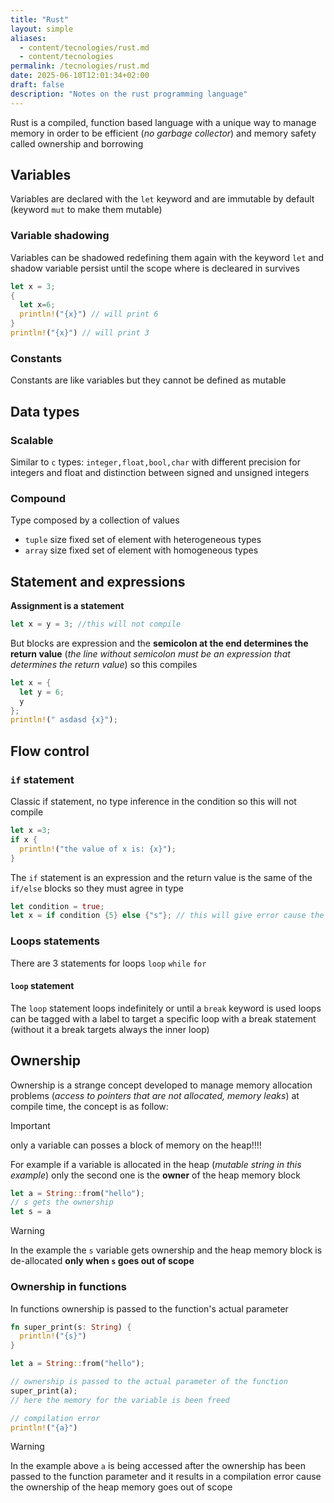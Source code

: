 ```yaml
---
title: "Rust"
layout: simple
aliases:
  - content/tecnologies/rust.md
  - content/tecnologies
permalink: /tecnologies/rust.md
date: 2025-06-10T12:01:34+02:00
draft: false
description: "Notes on the rust programming language"
---
```


Rust is a compiled, function based language with a unique way to manage memory in order to be efficient (*no garbage collector*) and memory safety called ownership and borrowing

## Variables

Variables are declared with the `let` keyword and are immutable by default (keyword `mut` to make them mutable)

### Variable shadowing

Variables can be shadowed redefining them again with the keyword `let` and shadow variable persist until the scope where is decleared in survives

```rust
let x = 3;
{
  let x=6;
  println!("{x}") // will print 6
}
println!("{x}") // will print 3
```

### Constants

Constants are like variables but they cannot be defined as mutable

## Data types

### Scalable

Similar to `c` types: `integer,float,bool,char` with different precision for integers and float and distinction between signed and unsigned integers

### Compound

Type composed by a collection of values

- `tuple` size fixed set of element with heterogeneous types
- `array` size fixed set of element with homogeneous types

## Statement and expressions

**Assignment is a statement**

```rust
let x = y = 3; //this will not compile
```

But blocks are expression and the **semicolon at the end determines the return value** (*the line without semicolon must be an expression that determines the return value*) so this compiles

```rust
let x = {
  let y = 6;
  y
};
println!(" asdasd {x}");
```

## Flow control

### `if` statement

Classic if statement, no type inference in the condition so this will not compile

```rust
let x =3;
if x {
  println!("the value of x is: {x}");
}
```

The `if` statement is an expression and the return value is the same of the `if/else` blocks so they must agree in type

```rust
let condition = true;
let x = if condition {5} else {"s"}; // this will give error cause the else block must return int cause the if block returns int
```

### Loops statements

There are 3 statements for loops `loop` `while` `for`

#### `loop` statement

The `loop` statement loops indefinitely or until a `break` keyword is used loops can be tagged with a label to target a specific loop with a break statement (without it a break targets always the inner loop)

## Ownership

Ownership is a strange concept developed to manage memory allocation problems (*access to pointers that are not allocated, memory leaks*) at compile time, the concept is as follow:

> [!IMPORTANT]
> only a variable can posses a block of memory on the heap!!!!

For example if a variable is allocated in the heap (*mutable string in this example*) only the second one is the **owner** of the heap memory block

```rust
let a = String::from("hello");
// s gets the ownership
let s = a
```
> [!WARNING]
> In the example the `s` variable gets ownership and the heap memory block is de-allocated **only when `s` goes out of scope**

### Ownership in functions

In functions ownership is passed to the function's actual parameter

```rust
fn super_print(s: String) {
  println!("{s}")
}

let a = String::from("hello");

// ownership is passed to the actual parameter of the function
super_print(a);
// here the memory for the variable is been freed

// compilation error
println!("{a}")
```
> [!WARNING]
> In the example above `a` is being accessed after the ownership has been passed to the function parameter and it results in a compilation error cause the ownership of the heap memory goes out of scope
